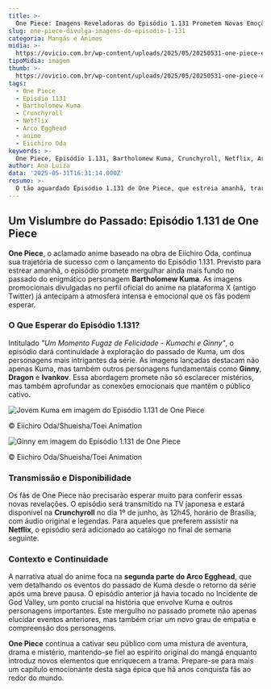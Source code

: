 ```yaml
---
title: >-
  One Piece: Imagens Reveladoras do Episódio 1.131 Prometem Novas Emoções
slug: one-piece-divulga-imagens-do-episodio-1-131
categoria: Mangás e Animes
midia: >-
  https://ovicio.com.br/wp-content/uploads/2025/05/20250531-one-piece-episodio-1131-imagem-1-ovicio.webp
tipoMidia: imagem
thumb: >-
  https://ovicio.com.br/wp-content/uploads/2025/05/20250531-one-piece-episodio-1131-imagem-1-ovicio.webp
tags:
  - One Piece
  - Episdio 1131
  - Bartholomew Kuma
  - Crunchyroll
  - Netflix
  - Arco Egghead
  - anime
  - Eiichiro Oda
keywords: >-
  One Piece, Episódio 1.131, Bartholomew Kuma, Crunchyroll, Netflix, Arco Egghead, anime, Eiichiro Oda
author: Ana Luiza
data: '2025-05-31T16:31:14.000Z'
resumo: >-
  O tão aguardado Episódio 1.131 de One Piece, que estreia amanhã, trará um aprofundamento no passado de Bartholomew Kuma, conforme revelam as novas imagens promocionais divulgadas. Os fãs poderão acompanhar o episódio na Crunchyroll e em breve na Netflix.
---
```


## Um Vislumbre do Passado: Episódio 1.131 de One Piece

**One Piece**, o aclamado anime baseado na obra de Eiichiro Oda, continua sua trajetória de sucesso com o lançamento do Episódio 1.131. Previsto para estrear amanhã, o episódio promete mergulhar ainda mais fundo no passado do enigmático personagem **Bartholomew Kuma**. As imagens promocionais divulgadas no perfil oficial do anime na plataforma X (antigo Twitter) já antecipam a atmosfera intensa e emocional que os fãs podem esperar.

### O Que Esperar do Episódio 1.131?

Intitulado _"Um Momento Fugaz de Felicidade - Kumachi e Ginny"_, o episódio dará continuidade à exploração do passado de Kuma, um dos personagens mais intrigantes da série. As imagens lançadas destacam não apenas Kuma, mas também outros personagens fundamentais como **Ginny**, **Dragon** e **Ivankov**. Essa abordagem promete não só esclarecer mistérios, mas também aprofundar as conexões emocionais que mantêm o público cativo.

![Jovem Kuma em imagem do Episódio 1.131 de One Piece](https://i0.wp.com/ovicio.com.br/wp-content/uploads/2025/05/20250531-one-piece-episodio-1131-imagem-1-ovicio.webp?resize=730%2C411&ssl=1)

© Eiichiro Oda/Shueisha/Toei Animation

![Ginny em imagem do Episódio 1.131 de One Piece](https://i0.wp.com/ovicio.com.br/wp-content/uploads/2025/05/20250531-one-piece-episodio-1131-imagem-2-ovicio.webp?resize=730%2C411&ssl=1)

© Eiichiro Oda/Shueisha/Toei Animation

### Transmissão e Disponibilidade

Os fãs de One Piece não precisarão esperar muito para conferir essas novas revelações. O episódio será transmitido na TV japonesa e estará disponível na **Crunchyroll** no dia 1º de junho, às 12h45, horário de Brasília, com áudio original e legendas. Para aqueles que preferem assistir na **Netflix**, o episódio será adicionado ao catálogo no final de semana seguinte.

### Contexto e Continuidade

A narrativa atual do anime foca na **segunda parte do Arco Egghead**, que vem detalhando os eventos do passado de Kuma desde o retorno da série após uma breve pausa. O episódio anterior já havia tocado no Incidente de God Valley, um ponto crucial na história que envolve Kuma e outros personagens importantes. Este mergulho no passado promete não apenas elucidar eventos anteriores, mas também criar um novo grau de empatia e compreensão dos personagens.

**One Piece** continua a cativar seu público com uma mistura de aventura, drama e mistério, mantendo-se fiel ao espírito original do mangá enquanto introduz novos elementos que enriquecem a trama. Prepare-se para mais um capítulo emocionante desta saga épica que há anos conquista fãs ao redor do mundo.